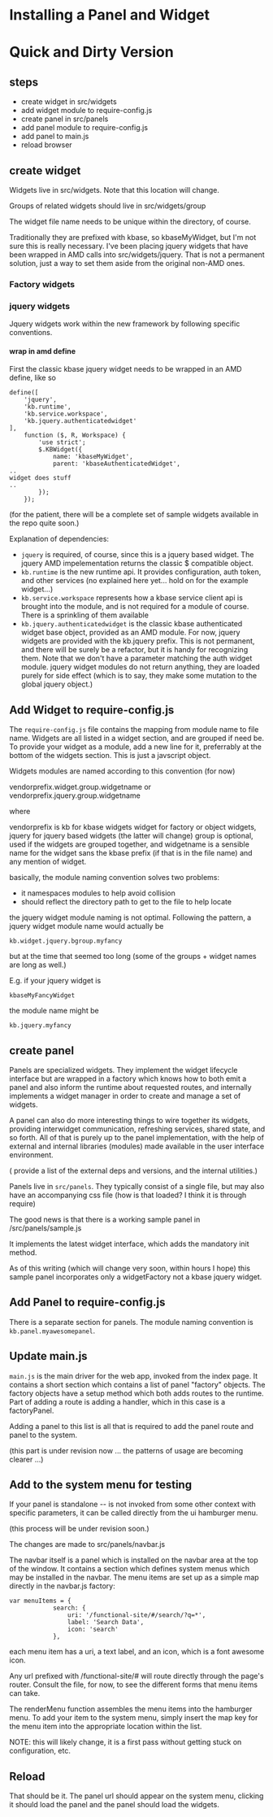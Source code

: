 # Installing a Panel and Widget
# Quick and Dirty Version


## steps

- create widget in src/widgets
- add widget module to require-config.js
- create panel in src/panels
- add panel module to require-config.js
- add panel to main.js
- reload browser



## create widget

Widgets live in src/widgets. Note that this location will change.

Groups of related widgets should live in src/widgets/group

The widget file name needs to be unique within the directory, of course.

Traditionally they are prefixed with kbase, so kbaseMyWidget, but I'm not sure this is really necessary.
I've been placing jquery widgets that have been wrapped in AMD calls into src/widgets/jquery. That is not a permanent solution, just a way to set them aside from the original non-AMD ones.

### Factory widgets


### 

### jquery widgets

Jquery widgets work within the new framework by following specific conventions.

#### wrap in amd define

First the classic kbase jquery widget needs to be wrapped in an AMD define, like so

    define([
        'jquery',
        'kb.runtime',
        'kb.service.workspace',
        'kb.jquery.authenticatedwidget'
    ],
        function ($, R, Workspace) {
            'use strict';
            $.KBWidget({
                name: 'kbaseMyWidget',
                parent: 'kbaseAuthenticatedWidget',
    ..
    widget does stuff
    ..
            });
        });

(for the patient, there will be a complete set of sample widgets available in the repo quite soon.)

Explanation of dependencies:
 
- ```jquery``` is required, of course, since this is a jquery based widget. The jquery AMD impelementation returns the classic $ compatible object.
- ```kb.runtime``` is the new runtime api. It provides configuration, auth token, and other services (no explained here yet... hold on for the example widget...)
- ```kb.service.workspace``` represents how a kbase service client api is brought into the module, and is not required for a module of course. There is a sprinkling of them available 
- ```kb.jquery.authenticatedwidget``` is the classic kbase authenticated widget base object, provided as an AMD module. For now, jquery widgets are provided with the kb.jquery prefix. This is not permanent, and there will be surely be a refactor, but it is handy for recognizing them. Note that we don't have a parameter matching the auth widget module. jquery widget modules do not return anything, they are loaded purely for side effect (which is to say, they make some mutation to the global jquery object.)

## Add Widget to require-config.js

The ```require-config.js``` file contains the mapping from module name to file name. Widgets are all listed in a widget section, and are grouped if need be. To provide your widget as a module, add a new line for it, preferrably at the bottom of the widgets section. This is just a javscript object.

Widgets modules are named according to this convention (for now)

vendorprefix.widget.group.widgetname
or
vendorprefix.jquery.group.widgetname

where 

vendorprefix is kb for kbase widgets
widget for factory or object widgets, jquery for jquery based widgets (the latter will change)
group is optional, used if the widgets are grouped together, and
widgetname is a sensible name for the widget sans the kbase prefix (if that is in the file name) and any mention of widget.

basically, the module naming convention solves two problems:

- it namespaces modules to help avoid collision
- should reflect the directory path to get to the file to help locate 

the jquery widget module naming is not optimal. Following the pattern, a jquery widget module name would actually be 

    kb.widget.jquery.bgroup.myfancy

but at the time that seemed too long (some of the groups + widget names are long as well.)

E.g. if your jquery widget is 

    kbaseMyFancyWidget

the module name might be

    kb.jquery.myfancy



## create panel

Panels are specialized widgets. They implement the widget lifecycle interface but are wrapped in a factory which knows how to both emit a panel and also inform the runtime about requested routes, and internally implements a widget manager in order to create and manage a set of widgets.

A panel can also do more interesting things to wire together its widgets, providing interwidget communication, refreshing services, shared state, and so forth. All of that is purely up to the panel implementation, with the help of external and internal libraries (modules) made available in the user interface environment.

( provide a list of the external deps and versions, and the internal utilities.)

Panels live in ```src/panels```. They typically consist of a single file, but may also have an accompanying css file (how is that loaded? I think it is through require)

The good news is that there is a working sample panel in /src/panels/sample.js

It implements the latest widget interface, which adds the mandatory init method.

As of this writing (which will change very soon, within hours I hope) this sample panel incorporates only a widgetFactory not a kbase jquery widget.

## Add Panel to require-config.js

There is a separate section for panels. The module naming convention is ```kb.panel.myawesomepanel```.

## Update main.js

```main.js``` is the main driver for the web app, invoked from the index page. It contains a short section which contains a list of panel "factory" objects. The factory objects have a setup method which both adds routes to the runtime. Part of adding a route is adding a handler, which in this case is a factoryPanel.

Adding a panel to this list is all that is required to add the panel route and panel to the system.

(this part is under revision now ... the patterns of usage are becoming clearer ...)


## Add to the system menu for testing

If your panel is standalone -- is not invoked from some other context with specific parameters, it can be called directly from the ui hamburger menu.

(this process will be under revision soon.)

The changes are made to src/panels/navbar.js

The navbar itself is a panel which is installed on the navbar area at the top of the window. It contains a section which defines system menus which may be installed in the navbar. The menu items are set up as a simple map directly in the navbar.js factory:

    var menuItems = {
                search: {
                    uri: '/functional-site/#/search/?q=*',
                    label: 'Search Data',
                    icon: 'search'
                },

each menu item has a uri, a text label, and an icon, which is a font awesome icon.

Any url prefixed with /functional-site/# will route directly through the page's router. Consult the file, for now, to see the different forms that menu items can take.

The renderMenu function assembles the menu items into the hamburger menu. To add your item to the system menu, simply insert the map key for the menu item into the appropriate location within the list.

NOTE: this will likely change, it is a first pass without getting stuck on configuration, etc.

## Reload

That should be it. The panel url should appear on the system menu, clicking it should load the panel and the panel should load the widgets.

